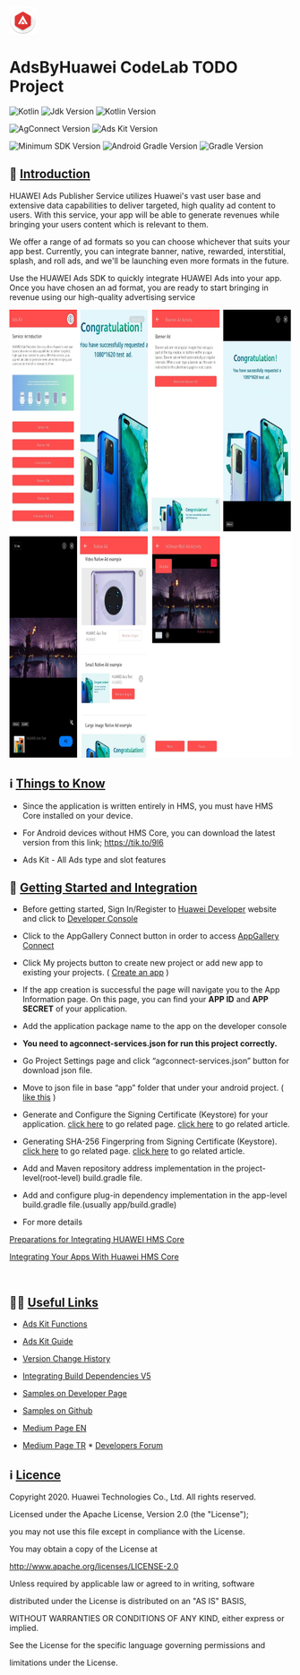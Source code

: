 
 <img src="pictures/icon.png">
 
# AdsByHuawei CodeLab TODO Project

![Kotlin](https://img.shields.io/badge/Language-Kotlin-cyan) ![Jdk Version](https://img.shields.io/badge/JDK%20Version-1.8+-lightblue) ![Kotlin Version](https://img.shields.io/badge/Kotlin%20Version-1.3.72-amber)

![AgConnect Version](https://img.shields.io/badge/AgConnect%20Version-1.4.1.300-indigo) ![Ads Kit Version](https://img.shields.io/badge/Ads%20Kit%20Version-13.4.36.301-blue) 

![Minimum SDK Version](https://img.shields.io/badge/minSDK-21-pink) ![Android Gradle Version](https://img.shields.io/badge/Gradle%20Plugin-4.0.2-orange) ![Gradle Version](https://img.shields.io/badge/Gradle%20Version-6.1.1-yellow)

## :notebook_with_decorative_cover: [Introduction](#introduction)

HUAWEI Ads Publisher Service utilizes Huawei\'s vast user base and extensive data capabilities to deliver targeted, high quality ad content to users. With this service, your app will be able to generate revenues while bringing your users content which is relevant to them.

We offer a range of ad formats so you can choose whichever that suits your app best. Currently, you can integrate banner, native, rewarded, interstitial, splash, and roll ads, and we'll be launching even more formats in the future.

Use the HUAWEI Ads SDK to quickly integrate HUAWEI Ads into your app. Once you have chosen an ad format, you are ready to start bringing in revenue using our high-quality advertising service

<p  align="center">

<img  src="pictures/ss.jpg"  width="800px"  height="800px" />

</p>

## :information_source: [Things to Know](#things-to-know)

- Since the application is written entirely in HMS, you must have HMS Core installed on your device.

- For Android devices without HMS Core, you can download the latest version from this link; https://tik.to/9l6

- Ads Kit - All Ads type and slot features

## :notebook_with_decorative_cover: [Getting Started and Integration](#integration)

- Before getting started, Sign In/Register to [Huawei Developer](https://developer.huawei.com/consumer/en/) website and click to [Developer Console](https://developer.huawei.com/consumer/en/console)

- Click to the AppGallery Connect button in order to access [AppGallery Connect](https://developer.huawei.com/consumer/cn/service/josp/agc/index.html)

- Click My projects button to create new project or add new app to existing your projects. ( [Create an app](https://developer.huawei.com/consumer/en/doc/distribution/app/agc-create_app) )

- If the app creation is successful the page will navigate you to the App Information page. On this page, you can find your **APP ID** and **APP SECRET** of your application.

- Add the application package name to the app on the developer console

-  **You need to agconnect-services.json for run this project correctly.**

- Go Project Settings page and click “agconnect-services.json” button for download json file.

- Move to json file in base “app” folder that under your android project. ( [like this](https://developer.huawei.com/consumer/en/doc/development/HMS-Guides/69407812#h1-1577692046342) )

- Generate and Configure the Signing Certificate (Keystore) for your application. [click here](https://medium.com/@corruptedkernel/android-creating-a-signing-certificate-keystore-and-signing-your-apk-fa67fdd27cf) to go related page. [click here](https://medium.com/@corruptedkernel/android-creating-a-signing-certificate-keystore-and-signing-your-apk-fa67fdd27cf) to go related article.

- Generating SHA-256 Fingerpring from Signing Certificate (Keystore). [click here](https://developer.huawei.com/consumer/en/codelab/HMSPreparation/index.html#2) to go related page. [click here](https://medium.com/@corruptedkernel/android-generating-fingerprint-from-a-keystore-jks-file-b624bacd90fd) to go related article.

- Add and Maven repository address implementation in the project-level(root-level) build.gradle file.

- Add and configure plug-in dependency implementation in the app-level build.gradle file.(usually app/build.gradle)

- For more details

[Preparations for Integrating HUAWEI HMS Core](https://developer.huawei.com/consumer/en/codelab/HMSPreparation/index.html#0)

[Integrating Your Apps With Huawei HMS Core](https://medium.com/huawei-developers/android-integrating-your-apps-with-huawei-hms-core-1f1e2a090e98)

<br /> 

## :star2::link: [Useful Links](usefull-links) 

*  [Ads Kit Functions](https://developer.huawei.com/consumer/en/hms/huawei-adskit)

*  [Ads Kit Guide](https://developer.huawei.com/consumer/en/doc/HMSCore-Guides-V5/publisher-service-introduction-0000001050064960-V5)

*  [Version Change History](https://developer.huawei.com/consumer/en/doc/HMSCore-Guides-V5/publisher-service-version-change-history-0000001050066909-V5)

*  [Integrating Build Dependencies V5](https://developer.huawei.com/consumer/en/doc/HMSCore-Guides-V5/overview-sdk-0000001051070278-V5)

*  [Samples on Developer Page](https://developer.huawei.com/consumer/en/doc/development/HMSCore-Examples-V5/sample-code-0000001050066947-V5)

*  [Samples on Github](https://github.com/HMS-Core/hms-ads-demo-java)

*  [Medium Page EN](https://medium.com/huawei-developers)

*  [Medium Page TR](https://medium.com/huawei-developers-tr) * [Developers Forum](https://forums.developer.huawei.com/forumPortal/en/home)

## :information_source: [Licence](licence)

Copyright 2020. Huawei Technologies Co., Ltd. All rights reserved.

Licensed under the Apache License, Version 2.0 (the "License");

you may not use this file except in compliance with the License.

You may obtain a copy of the License at

http://www.apache.org/licenses/LICENSE-2.0

Unless required by applicable law or agreed to in writing, software

distributed under the License is distributed on an "AS IS" BASIS,

WITHOUT WARRANTIES OR CONDITIONS OF ANY KIND, either express or implied.

See the License for the specific language governing permissions and

limitations under the License.